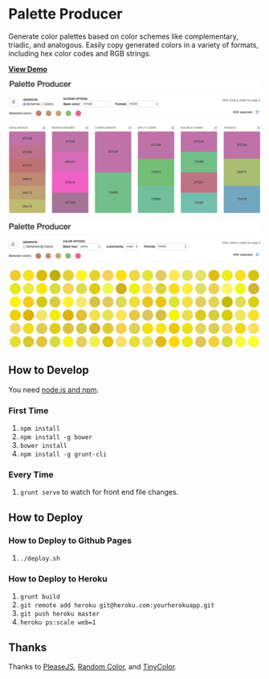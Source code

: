 # Palette Producer

Generate color palettes based on color schemes like complementary, triadic, and analogous. Easily copy generated colors in a variety of formats, including hex color codes and RGB strings.

**[View Demo](http://cheshire137.github.io/palette-producer/)**

![screenshot 1](https://raw.githubusercontent.com/cheshire137/palette-producer/master/screenshot.png)

![screenshot 2](https://raw.githubusercontent.com/cheshire137/palette-producer/master/screenshot2.png)

## How to Develop

You need [node.js and npm](http://nodejs.org/).

### First Time

1. `npm install`
1. `npm install -g bower`
1. `bower install`
1. `npm install -g grunt-cli`

### Every Time

1. `grunt serve` to watch for front end file changes.

## How to Deploy

### How to Deploy to Github Pages

1. `./deploy.sh`

### How to Deploy to Heroku

1. `grunt build`
1. `git remote add heroku git@heroku.com:yourherokuapp.git`
1. `git push heroku master`
1. `heroku ps:scale web=1`

## Thanks

Thanks to [PleaseJS](https://github.com/Fooidge/PleaseJS), [Random Color](https://github.com/davidmerfield/randomColor), and [TinyColor](https://github.com/bgrins/TinyColor).
